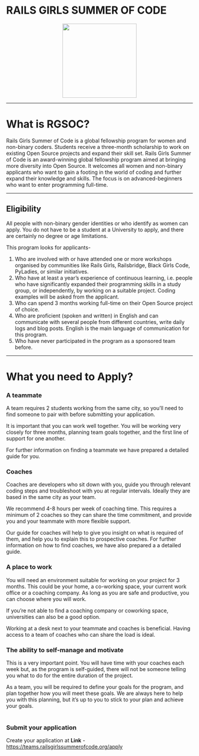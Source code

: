 # RAILS GIRLS SUMMER OF CODE

<p align="center">
     <img width =200 height =200 src="https://user-images.githubusercontent.com/70138703/137576138-ad7262cb-776c-4609-9241-5a3c7af8258b.png" /></p>
 
<hr>
<h1> What is RGSOC?</h1>
<p>Rails Girls Summer of Code is a global fellowship program for women and non-binary coders. Students receive a three-month scholarship to work on existing Open Source projects and expand their skill set.
     Rails Girls Summer of Code is an award-winning global fellowship program aimed at bringing more diversity into Open Source. It welcomes all women and non-binary applicants who want to gain a footing in the world of coding and further expand their knowledge and skills. The focus is on advanced-beginners who want to enter programming full-time.</p>

<hr>
<h2>  Eligibility</h2>
<p>All people with non-binary gender identities or who identify as women can apply. You do not have to be a student at a University to apply, and there are certainly no degree or age limitations.

This program looks for applicants-
<ol>
<li>Who are involved with or have attended one or more workshops organised by communities like Rails Girls, Railsbridge, Black Girls Code, PyLadies, or similar initiatives.</li>
<li>Who have at least a year’s experience of continuous learning, i.e. people who have significantly expanded their programming skills in a study group, or independently, by working on a suitable project. Coding examples will be asked from the applicant.</li>
<li>Who can spend 3 months working full-time on their Open Source project of choice.</li>
<li>Who are proficient (spoken and written) in English and can communicate with several people from different countries, write daily logs and blog posts. English is the main language of communication for this program.</li>
<li>Who have never participated in the program as a sponsored team before.</li>
</ol>

<hr>
<h1>What you need to Apply?</h1>

### A teammate
A team requires 2 students working from the same city, so you’ll need to find someone to pair with before submitting your application.

It is important that you can work well together. You will be working very closely for three months, planning team goals together, and the first line of support for one another.

For further information on finding a teammate we have prepared a detailed guide for you.

### Coaches
Coaches are developers who sit down with you, guide you through relevant coding steps and troubleshoot with you at regular intervals. Ideally they are based in the same city as your team.

We recommend 4-8 hours per week of coaching time. This requires a minimum of 2 coaches so they can share the time commitment, and provide you and your teammate with more flexible support.

Our guide for coaches will help to give you insight on what is required of them, and help you to explain this to prospective coaches. For further information on how to find coaches, we have also prepared a a detailed guide.

### A place to work
You will need an environment suitable for working on your project for 3 months. This could be your home, a co-working space, your current work office or a coaching company. As long as you are safe and productive, you can choose where you will work.

If you’re not able to find a coaching company or coworking space, universities can also be a good option.

Working at a desk next to your teammate and coaches is beneficial. Having access to a team of coaches who can share the load is ideal.

### The ability to self-manage and motivate
This is a very important point. You will have time with your coaches each week but, as the program is self-guided, there will not be someone telling you what to do for the entire duration of the project.

As a team, you will be required to define your goals for the program, and plan together how you will meet these goals. We are always here to help you with this planning, but it’s up to you to stick to your plan and achieve your goals.
<br>
<br>
### Submit your application
Create your application at   **Link** -https://teams.railsgirlssummerofcode.org/apply
